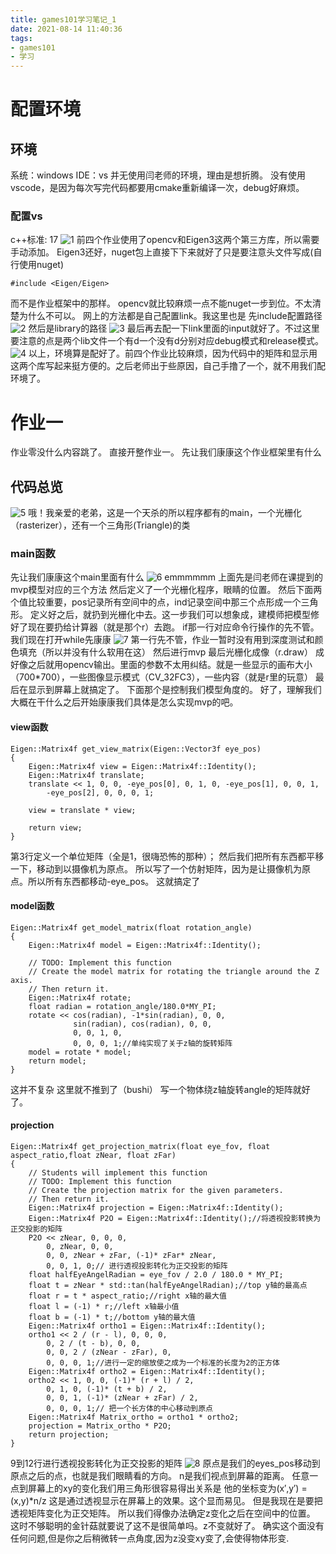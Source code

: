 ```yaml
---
title: games101学习笔记_1
date: 2021-08-14 11:40:36
tags: 
- games101
- 学习
---
```

# 配置环境
## 环境
系统：windows
IDE：vs
并无使用闫老师的环境，理由是想折腾。
没有使用vscode，是因为每次写完代码都要用cmake重新编译一次，debug好麻烦。
### 配置vs
c++标准: 17
![1](games101_1_1.png)
前四个作业使用了opencv和Eigen3这两个第三方库，所以需要手动添加。
Eigen3还好，nuget包上直接下下来就好了只是要注意头文件写成(自行使用nuget)
```
#include <Eigen/Eigen>
```
而不是作业框架中的那样。
opencv就比较麻烦一点不能nuget一步到位。不太清楚为什么不可以。
网上的方法都是自己配置link。我这里也是
先include配置路径
![2](images/games101_1_2.png)
然后是library的路径
![3](images/games101_1_3.png)
最后再去配一下link里面的input就好了。不过这里要注意的点是两个lib文件一个有d一个没有d分别对应debug模式和release模式。
![4](images/games101_1_4.png)
以上，环境算是配好了。前四个作业比较麻烦，因为代码中的矩阵和显示用这两个库写起来挺方便的。之后老师出于些原因，自己手撸了一个，就不用我们配环境了。

# 作业一
作业零没什么内容跳了。
直接开整作业一。
先让我们康康这个作业框架里有什么
## 代码总览
![5](images/games101_1_5.png)
哦！我亲爱的老弟，这是一个天杀的所以程序都有的main，一个光栅化（rasterizer），还有一个三角形(Triangle)的类
### main函数
先让我们康康这个main里面有什么
![6](images/games101_1_6.png)
emmmmmm
上面先是闫老师在课提到的mvp模型对应的三个方法
然后定义了一个光栅化程序，眼睛的位置。
然后下面两个值比较重要，pos记录所有空间中的点，ind记录空间中那三个点形成一个三角形。
定义好之后，就扔到光栅化中去。这一步我们可以想象成，建模师把模型修好了现在要扔给计算器（就是那个r）去跑。
if那一行对应命令行操作的先不管。
我们现在打开while先康康
![7](images/games101_1_7.png)
第一行先不管，作业一暂时没有用到深度测试和颜色填充（所以并没有什么软用在这）
然后进行mvp
最后光栅化成像（r.draw）
成好像之后就用opencv输出。里面的参数不太用纠结。就是一些显示的画布大小（700*700），一些图像显示模式（CV_32FC3），一些内容（就是r里的玩意）
最后在显示到屏幕上就搞定了。
下面那个是控制我们模型角度的。
好了，理解我们大概在干什么之后开始康康我们具体是怎么实现mvp的吧。
#### view函数
``` C++{.line-numbers}
Eigen::Matrix4f get_view_matrix(Eigen::Vector3f eye_pos)
{
    Eigen::Matrix4f view = Eigen::Matrix4f::Identity();
    Eigen::Matrix4f translate;
    translate << 1, 0, 0, -eye_pos[0], 0, 1, 0, -eye_pos[1], 0, 0, 1,
        -eye_pos[2], 0, 0, 0, 1;

    view = translate * view;

    return view;
}

```
第3行定义一个单位矩阵（全是1，很嗨恐怖的那种）；
然后我们把所有东西都平移一下，移动到以摄像机为原点。
所以写了一个仿射矩阵，因为是让摄像机为原点。所以所有东西都移动-eye_pos。
这就搞定了
#### model函数
``` C++{.line-numbers}
Eigen::Matrix4f get_model_matrix(float rotation_angle)
{
    Eigen::Matrix4f model = Eigen::Matrix4f::Identity();

    // TODO: Implement this function
    // Create the model matrix for rotating the triangle around the Z axis.
    // Then return it.
    Eigen::Matrix4f rotate;
    float radian = rotation_angle/180.0*MY_PI;
    rotate << cos(radian), -1*sin(radian), 0, 0,
              sin(radian), cos(radian), 0, 0,
              0, 0, 1, 0,
              0, 0, 0, 1;//单纯实现了关于z轴的旋转矩阵
    model = rotate * model; 
    return model;
}
```
这并不复杂
这里就不推到了（bushi）
写一个物体绕z轴旋转angle的矩阵就好了。
#### projection
``` C++{.line-numbers}
Eigen::Matrix4f get_projection_matrix(float eye_fov, float aspect_ratio,float zNear, float zFar)
{
    // Students will implement this function
    // TODO: Implement this function
    // Create the projection matrix for the given parameters.
    // Then return it.
    Eigen::Matrix4f projection = Eigen::Matrix4f::Identity(); 
    Eigen::Matrix4f P2O = Eigen::Matrix4f::Identity();//将透视投影转换为正交投影的矩阵
    P2O << zNear, 0, 0, 0,
        0, zNear, 0, 0,
        0, 0, zNear + zFar, (-1)* zFar* zNear,
        0, 0, 1, 0;// 进行透视投影转化为正交投影的矩阵
    float halfEyeAngelRadian = eye_fov / 2.0 / 180.0 * MY_PI;
    float t = zNear * std::tan(halfEyeAngelRadian);//top y轴的最高点
    float r = t * aspect_ratio;//right x轴的最大值
    float l = (-1) * r;//left x轴最小值
    float b = (-1) * t;//bottom y轴的最大值
    Eigen::Matrix4f ortho1 = Eigen::Matrix4f::Identity();
    ortho1 << 2 / (r - l), 0, 0, 0,
        0, 2 / (t - b), 0, 0,
        0, 0, 2 / (zNear - zFar), 0,
        0, 0, 0, 1;//进行一定的缩放使之成为一个标准的长度为2的正方体
    Eigen::Matrix4f ortho2 = Eigen::Matrix4f::Identity();
    ortho2 << 1, 0, 0, (-1)* (r + l) / 2,
        0, 1, 0, (-1)* (t + b) / 2,
        0, 0, 1, (-1)* (zNear + zFar) / 2,
        0, 0, 0, 1;// 把一个长方体的中心移动到原点
    Eigen::Matrix4f Matrix_ortho = ortho1 * ortho2;
    projection = Matrix_ortho * P2O;
    return projection;
}
```
9到12行进行透视投影转化为正交投影的矩阵
![8](images/games101_1_8.png)
原点是我们的eyes_pos移动到原点之后的点，也就是我们眼睛看的方向。
n是我们视点到屏幕的距离。
任意一点到屏幕上的xy的变化我们用三角形很容易得出关系是
他的坐标变为(x′,y′) = (x,y)*n/z
这是通过透视显示在屏幕上的效果。这个显而易见。
但是我现在是要把透视矩阵变化为正交矩阵。
所以我们得像办法确定z变化之后在空间中的位置。
这时不够聪明的金针菇就要说了这不是很简单吗。z不变就好了。
确实这个面没有任何问题,但是你之后稍微转一点角度,因为z没变xy变了,会使得物体形变.
